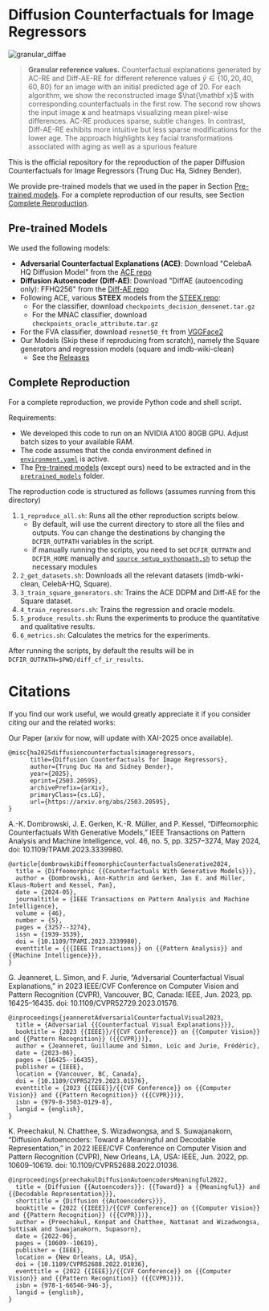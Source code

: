 # Diffusion Counterfactuals for Image Regressors

![granular_diffae](https://github.com/user-attachments/assets/93f97b55-21c7-4cd7-8a59-148a51aecfc4)

> **Granular reference values.** Counterfactual explanations generated by AC-RE and Diff-AE-RE for different reference values $\tilde y \in \{10,20,40,60,80\}$ for an image with an initial predicted age of 20. For each algorithm, we show the reconstructed image $\hat{\mathbf x}$ with corresponding counterfactuals in the first row. The second row shows the input image $\mathbf x$ and heatmaps visualizing mean pixel-wise differences. AC-RE produces sparse, subtle changes. In contrast, Diff-AE-RE exhibits more intuitive but less sparse modifications for the lower age. The approach highlights key facial transformations associated with aging as well as a spurious feature

This is the official repository for the reproduction of the paper Diffusion Counterfactuals for Image Regressors (Trung Duc Ha, Sidney Bender).

We provide pre-trained models that we used in the paper in Section [Pre-trained models](#pre-trained-models). For a complete reproduction of our results, see Section [Complete Reproduction](#complete-reproduction).


## Pre-trained Models

We used the following models:

- **Adversarial Counterfactual Explanations (ACE)**: Download "CelebaA HQ Diffusion Model" from the [ACE repo](https://github.com/guillaumejs2403/ACE?tab=readme-ov-file#downloading-pre-trained-models)
- **Diffusion Autoencoder (Diff-AE)**: Download "DiffAE (autoencoding only): FFHQ256" from the [Diff-AE repo](https://github.com/phizaz/diffae?tab=readme-ov-file#checkpoints)
- Following ACE, various **STEEX** models from the [STEEX repo](https://github.com/valeoai/STEEX/releases): 
    - For the classifier, download `checkpoints_decision_densenet.tar.gz`
    - For the MNAC classifier, download `checkpoints_oracle_attribute.tar.gz `
- For the FVA classifier, download `resnet50_ft` from [VGGFace2](https://github.com/cydonia999/VGGFace2-pytorch)
- Our Models (Skip these if reproducing from scratch), namely the Square generators and regression models (square and imdb-wiki-clean) 
    - See the [Releases](https://github.com/DevinTDHa/Diffusion-Counterfactuals-for-Image-Regressors/releases/)

## Complete Reproduction

For a complete reproduction, we provide Python code and shell script. 

Requirements:

- We developed this code to run on an NVIDIA A100 80GB GPU. Adjust batch sizes to your available RAM.
- The code assumes that the conda environment defined in [`environment.yaml`](/environment.yaml) is active.
- The [Pre-trained models](#pre-trained-models) (except ours) need to be extracted and in the [`pretrained_models`](/pretrained_models) folder.

The reproduction code is structured as follows (assumes running from this directory)

1. `1_reproduce_all.sh`: Runs all the other reproduction scripts below.
    - By default, will use the current directory to store all the files and outputs. You can change the destinations by changing the `DCFIR_OUTPATH` variables in the script.
    - if manually running the scripts, you need to set `DCFIR_OUTPATH` and `DCFIR_HOME` manually and  [`source setup_pythonpath.sh`](/setup_pythonpath.sh) to setup the necessary modules
2. `2_get_datasets.sh`: Downloads all the relevant datasets (imdb-wiki-clean, CelebA-HQ, Square).
3. `3_train_square_generators.sh`: Trains the ACE DDPM and Diff-AE for the Square dataset.
4. `4_train_regressors.sh`: Trains the regression and oracle models.
5. `5_produce_results.sh`: Runs the experiments to produce the quantitative and qualitative results.
5. `6_metrics.sh`: Calculates the metrics for the experiments.

After running the scripts, by default the results will be in `DCFIR_OUTPATH=$PWD/diff_cf_ir_results`.

# Citations

If you find our work useful, we would greatly appreciate it if you consider citing our and the related works:

Our Paper (arxiv for now, will update with XAI-2025 once available).

```
@misc{ha2025diffusioncounterfactualsimageregressors,
      title={Diffusion Counterfactuals for Image Regressors}, 
      author={Trung Duc Ha and Sidney Bender},
      year={2025},
      eprint={2503.20595},
      archivePrefix={arXiv},
      primaryClass={cs.LG},
      url={https://arxiv.org/abs/2503.20595}, 
}
```

A.-K. Dombrowski, J. E. Gerken, K.-R. Müller, and P. Kessel, “Diffeomorphic Counterfactuals With Generative Models,” IEEE Transactions on Pattern Analysis and Machine Intelligence, vol. 46, no. 5, pp. 3257–3274, May 2024, doi: 10.1109/TPAMI.2023.3339980.

```
@article{dombrowskiDiffeomorphicCounterfactualsGenerative2024,
  title = {Diffeomorphic {{Counterfactuals With Generative Models}}},
  author = {Dombrowski, Ann-Kathrin and Gerken, Jan E. and Müller, Klaus-Robert and Kessel, Pan},
  date = {2024-05},
  journaltitle = {IEEE Transactions on Pattern Analysis and Machine Intelligence},
  volume = {46},
  number = {5},
  pages = {3257--3274},
  issn = {1939-3539},
  doi = {10.1109/TPAMI.2023.3339980},
  eventtitle = {{{IEEE Transactions}} on {{Pattern Analysis}} and {{Machine Intelligence}}},
}
```

G. Jeanneret, L. Simon, and F. Jurie, “Adversarial Counterfactual Visual Explanations,” in 2023 IEEE/CVF Conference on Computer Vision and Pattern Recognition (CVPR), Vancouver, BC, Canada: IEEE, Jun. 2023, pp. 16425–16435. doi: 10.1109/CVPR52729.2023.01576.
```
@inproceedings{jeanneretAdversarialCounterfactualVisual2023,
  title = {Adversarial {{Counterfactual Visual Explanations}}},
  booktitle = {2023 {{IEEE}}/{{CVF Conference}} on {{Computer Vision}} and {{Pattern Recognition}} ({{CVPR}})},
  author = {Jeanneret, Guillaume and Simon, Loïc and Jurie, Frédéric},
  date = {2023-06},
  pages = {16425--16435},
  publisher = {IEEE},
  location = {Vancouver, BC, Canada},
  doi = {10.1109/CVPR52729.2023.01576},
  eventtitle = {2023 {{IEEE}}/{{CVF Conference}} on {{Computer Vision}} and {{Pattern Recognition}} ({{CVPR}})},
  isbn = {979-8-3503-0129-8},
  langid = {english},
}
```

K. Preechakul, N. Chatthee, S. Wizadwongsa, and S. Suwajanakorn, “Diffusion Autoencoders: Toward a Meaningful and Decodable Representation,” in 2022 IEEE/CVF Conference on Computer Vision and Pattern Recognition (CVPR), New Orleans, LA, USA: IEEE, Jun. 2022, pp. 10609–10619. doi: 10.1109/CVPR52688.2022.01036.
```
@inproceedings{preechakulDiffusionAutoencodersMeaningful2022,
  title = {Diffusion {{Autoencoders}}: {{Toward}} a {{Meaningful}} and {{Decodable Representation}}},
  shorttitle = {Diffusion {{Autoencoders}}},
  booktitle = {2022 {{IEEE}}/{{CVF Conference}} on {{Computer Vision}} and {{Pattern Recognition}} ({{CVPR}})},
  author = {Preechakul, Konpat and Chatthee, Nattanat and Wizadwongsa, Suttisak and Suwajanakorn, Supasorn},
  date = {2022-06},
  pages = {10609--10619},
  publisher = {IEEE},
  location = {New Orleans, LA, USA},
  doi = {10.1109/CVPR52688.2022.01036},
  eventtitle = {2022 {{IEEE}}/{{CVF Conference}} on {{Computer Vision}} and {{Pattern Recognition}} ({{CVPR}})},
  isbn = {978-1-66546-946-3},
  langid = {english},
}
```
